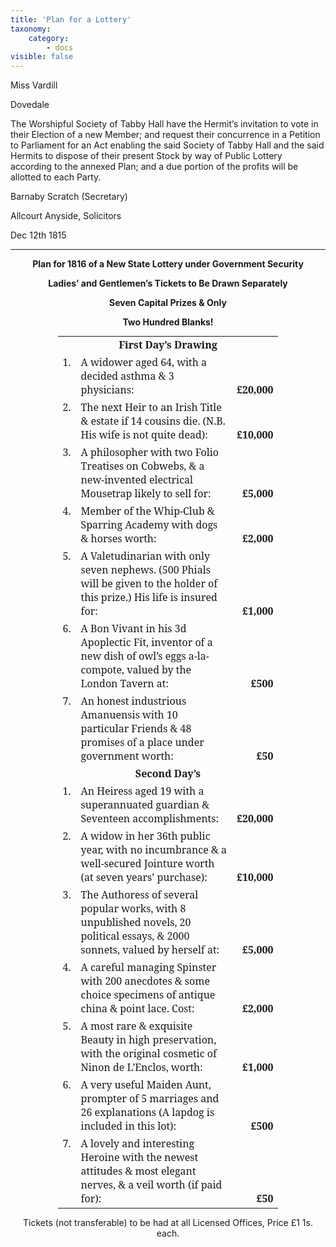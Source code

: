 ```yaml
---
title: 'Plan for a Lottery'
taxonomy:
    category:
        - docs
visible: false
---
```


<div class="author">Miss Vardill</div>

Dovedale

The Worshipful Society of Tabby Hall have the Hermit’s invitation to vote in their Election of a new Member; and request their concurrence in a Petition to Parliament for an Act enabling the said Society of Tabby Hall and the said Hermits to dispose of their present Stock by way of Public Lottery according to the annexed Plan; and a due portion of the profits will be allotted to each Party.

Barnaby Scratch (Secretary)

Allcourt Anyside, Solicitors

Dec 12th 1815

---
<div style="text-align: center; font-weight: bold;">

<p>
Plan for 1816 of a New State Lottery under Government Security 
</p>
<p>
Ladies’ and Gentlemen’s Tickets to Be Drawn Separately  
</p>
<p>
Seven Capital Prizes & Only  
</p>
<p>
Two Hundred Blanks!
</p>
</div>

<table style="width: 70%;margin: auto; font-family: 'Noto Serif'">
<tr>
<td colspan="3" style="text-align: center;font-weight: bold;">
First Day’s Drawing
</td>
</tr>
<tr>
<td style="vertical-align: top;">
1.
</td>
<td>
A widower aged 64, with a decided asthma &amp; 3 physicians:
</td>
<td style="vertical-align: bottom;text-align: right;">
<strong>
£20,000
</strong>
</td>
</tr>
<tr>
<td style="vertical-align: top;">
2.
</td>
<td>
The next Heir to an Irish Title &amp; estate if 14 cousins die. (N.B. His wife is not quite dead):
</td>
<td style="vertical-align: bottom;text-align: right;">
<strong>
£10,000
</strong>
</td>
</tr>
<tr>
<td style="vertical-align: top;">
3.
</td>
<td>
A philosopher with two Folio Treatises on Cobwebs, &amp; a new-invented electrical Mousetrap likely to sell for:
</td>
<td style="vertical-align: bottom;text-align: right;">
<strong>
£5,000
</strong>
</td>
</tr>
<tr>
<td style="vertical-align: top;">
4.
</td>
<td>
Member of the Whip-Club &amp; Sparring Academy with dogs &amp; horses worth:
</td>
<td style="vertical-align: bottom;text-align: right;">
<strong>
£2,000
</strong>
</td>
</tr>
<tr>
<td style="vertical-align: top;">
5.
</td>
<td>
A Valetudinarian with only seven nephews. (500 Phials will be given to the holder of this prize.) His life is insured for:
</td>
<td style="vertical-align: bottom;text-align: right;">
<strong>
£1,000
</strong>
</td>
</tr>
<tr>
<td style="vertical-align: top;">
6.
</td>
<td>
A Bon Vivant in his 3d Apoplectic Fit, inventor of a new dish of owl’s eggs a-la-compote, valued by the London Tavern at:
</td>
<td style="vertical-align: bottom;text-align: right;">
<strong>
£500
</strong>
</td>
</tr>
<tr>
<td style="vertical-align: top;">
7.
</td>
<td>
An honest industrious Amanuensis with 10 particular Friends &amp; 48 promises of a place under government worth:
</td>
<td style="vertical-align: bottom;text-align: right;">
<strong>
£50
</strong>
</td>
</tr>
<tr>
<td colspan="3" style="text-align: center;font-weight: bold;">
Second Day’s
</tr>
<tr>
<td style="vertical-align: top;">
1.
</td>
<td>
An Heiress aged 19 with a superannuated guardian &amp; Seventeen accomplishments:
</td>
<td style="vertical-align: bottom;text-align: right;">
<strong>
£20,000
</strong>
</td>
</tr>
<tr>
<td style="vertical-align: top;">
2.
</td>
<td>
A widow in her 36th public year, with no incumbrance &amp; a well-secured Jointure worth (at seven years’ purchase):
</td>
<td style="vertical-align: bottom;text-align: right;">
<strong>
£10,000
</strong>
</td>
</tr>
<tr>
<td style="vertical-align: top;">
3.
</td>
<td>
The Authoress of several popular works, with 8 unpublished novels, 20 political essays, &amp; 2000 sonnets, valued by herself at:
</td>
<td style="vertical-align: bottom;text-align: right;">
<strong>
£5,000
</strong>
</td>
</tr>
<tr>
<td style="vertical-align: top;">
4.
</td>
<td>
A careful managing Spinster with 200 anecdotes &amp; some choice specimens of antique china &amp; point lace. Cost:
</td>
<td style="vertical-align: bottom;text-align: right;">
<strong>
£2,000
</strong>
</td>
</tr>
<tr>
<td style="vertical-align: top;">
5.
</td>
<td>
A most rare &amp; exquisite Beauty in high preservation, with the original cosmetic of Ninon de L’Enclos, worth:
</td>
<td style="vertical-align: bottom;text-align: right;">
<strong>
£1,000
</strong>
</td>
</tr>
<tr>
<td style="vertical-align: top;">
6.
</td>
<td>
A very useful Maiden Aunt, prompter of 5 marriages and 26 explanations (A lapdog is included in this lot):
</td>
<td style="vertical-align: bottom;text-align: right;">
<strong>
£500
</strong>
</td>
</tr>
<tr>
<td style="vertical-align: top;">
7.
</td>
<td>
A lovely and interesting Heroine with the newest attitudes &amp; most elegant nerves, &amp; a veil worth (if paid for):
</td>
<td style="vertical-align: bottom;text-align: right;">
<strong>
£50
</strong>
</td>
</tr>
</table>
<div style="text-align:center;">
<p>
Tickets (not transferable) to be had at all Licensed Offices, Price £1 1s. each.
</p>
</div>

